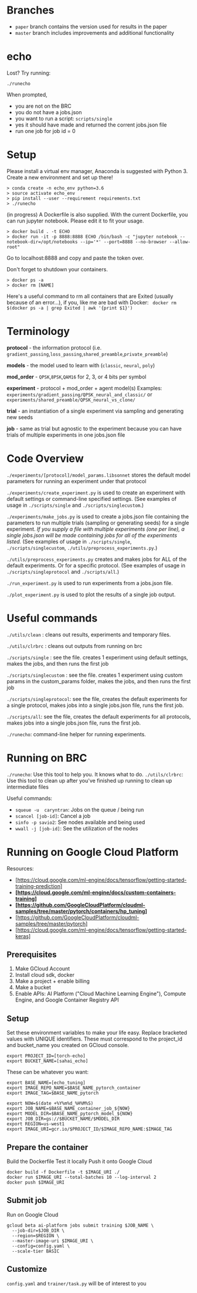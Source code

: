 # Branches
- `paper` branch contains the version used for results in the paper
- `master` branch includes improvements and additional functionality

# echo

Lost? Try running: 

```./runecho```

When prompted, 
- you are not on the BRC
- you do not have a jobs.json
- you want to run a script: `scripts/single`
- yes it should have made and returned the corrent jobs.json file
- run one job for job id = 0

# Setup 

Please install a virtual env manager, Anaconda is suggested with Python 3. Create a new environment and set up there!
```
> conda create -n echo_env python=3.6
> source activate echo_env
> pip install --user --requirement requirements.txt
> ./runecho
```

(in progress) A Dockerfile is also supplied. With the current Dockerfile, you can run jupyter notebook. Please edit it to fit your usage. 
```
> docker build . -t ECHO
> docker run -it -p 8888:8888 ECHO /bin/bash -c "jupyter notebook --notebook-dir=/opt/notebooks --ip='*' --port=8888 --no-browser --allow-root"
```
Go to localhost:8888 and copy and paste the token over.

Don't forget to shutdown your containers.
```
> docker ps -a 
> docker rm [NAME]
```
Here's a useful command to rm all containers that are Exited (usually because of an error...), if you, like me are bad with Docker: ` docker rm $(docker ps -a | grep Exited | awk '{print $1}')`

# Terminology

**protocol** - the information protocol (i.e. `gradient_passing`,`loss_passing`,`shared_preamble`,`private_preamble`) 

**models** - the model used to learn with (`classic`, `neural`, `poly`)

**mod_order** - `QPSK`,`8PSK`,`QAM16` for 2, 3, or 4 bits per symbol

**experiment** - protocol + mod_order + agent model(s) 
Examples: `experiments/gradient_passing/QPSK_neural_and_classic/` or `experiments/shared_preamble/QPSK_neural_vs_clone/`

**trial** - an instantiation of a single experiment via sampling and generating new seeds

**job** - same as trial but agnostic to the experiment because you can have trials of multiple experiments in one jobs.json file

# Code Overview

`./experiments/[protocol]/model_params.libsonnet` stores the default model parameters for running an experiment under that protocol

`./experiments/create_experiment.py` is used to create an experiment with default settings or command-line specified settings. (See examples of usage in `./scripts/single` and `./scripts/singlecustom`.)

`./experiments/make_jobs.py` is used to create a jobs.json file containing the parameters to run multiple trials (sampling or generating seeds) for a single experiment. *If you supply a file with multiple experiments (one per line), a single jobs.json will be made containing jobs for all of the experiments listed.* (See examples of usage in `./scripts/single`, `./scripts/singlecustom`, `./utils/preprocess_experiments.py`.)

`./utils/preprocess_experiments.py` creates and makes jobs for ALL of the default experiments. Or for a specific protocol. (See examples of usage in `./scripts/singleprotocol` and `./scripts/all`.)

`./run_experiment.py` is used to run experiments from a jobs.json file.

`./plot_experiment.py` is used to plot the results of a single job output.

# Useful commands
`./utils/clean` : cleans out results, experiments and temporary files. 

`./utils/clrbrc` : cleans out outputs from running on brc

`./scripts/single` : see the file. creates 1 experiment using default settings, makes the jobs, and then runs the first job

`./scripts/singlecustom` : see the file. creates 1 experiment using custom params in the custom_params folder, makes the jobs, and then runs the first job

`./scripts/singleprotocol`: see the file, creates the default experiments for a single protocol, makes jobs into a single jobs.json file, runs the first job.

`./scripts/all`: see the file, creates the default experiments for all protocols, makes jobs into a single jobs.json file, runs the first job.

`./runecho`: command-line helper for running experiments. 

# Running on BRC

`./runecho`: Use this tool to help you. It knows what to do. 
`./utils/clrbrc`: Use this tool to clean up after you've finished up running to clean up intermediate files

 Useful commands:
* `squeue -u  caryntran`: Jobs on the queue / being run
* `scancel [job-id]`: Cancel a job
* `sinfo -p savio2`: See nodes available and being used
* `wwall -j [job-id]`: See the utilization of the nodes
 
# Running on Google Cloud Platform

Resources:
 * [https://cloud.google.com/ml-engine/docs/tensorflow/getting-started-training-prediction]
 * **[https://cloud.google.com/ml-engine/docs/custom-containers-training]**
 * **[https://github.com/GoogleCloudPlatform/cloudml-samples/tree/master/pytorch/containers/hp_tuning]**
 * [https://github.com/GoogleCloudPlatform/cloudml-samples/tree/master/pytorch]
 * [https://cloud.google.com/ml-engine/docs/tensorflow/getting-started-keras]
 
## Prerequisites
1. Make GCloud Account
2. Install cloud sdk, docker 
3. Make a project + enable billing
4. Make a bucket 
5. Enable APIs: AI Platform ("Cloud Machine Learning Engine"), Compute Engine, and Google Container Registry API

## Setup
Set these environment variables to make your life easy. Replace bracketed values with UNIQUE identifiers.
These must correspond to the project_id and bucket_name you created on GCloud console.
``` 
export PROJECT_ID=[torch-echo]
export BUCKET_NAME=[sahai_echo]
```
These can be whatever you want:
```
export BASE_NAME=[echo_tuning]
export IMAGE_REPO_NAME=$BASE_NAME_pytorch_container
export IMAGE_TAG=$BASE_NAME_pytorch

export NOW=$(date +%Y%m%d_%H%M%S)
export JOB_NAME=$BASE_NAME_container_job_${NOW}
export MODEL_DIR=$BASE_NAME_pytorch_model_${NOW}
export JOB_DIR=gs://$BUCKET_NAME/$MODEL_DIR
export REGION=us-west1
export IMAGE_URI=gcr.io/$PROJECT_ID/$IMAGE_REPO_NAME:$IMAGE_TAG
```
## Prepare the container
Build the Dockerfile
Test it locally
Push it onto Google Cloud
```
docker build -f Dockerfile -t $IMAGE_URI ./
docker run $IMAGE_URI --total-batches 10 --log-interval 2 
docker push $IMAGE_URI
```
## Submit job
Run on Google Cloud
```
gcloud beta ai-platform jobs submit training $JOB_NAME \
  --job-dir=$JOB_DIR \
  --region=$REGION \
  --master-image-uri $IMAGE_URI \
  --config=config.yaml \
  --scale-tier BASIC
  ```
 ## Customize
 `config.yaml` and `trainer/task.py` will be of interest to you
